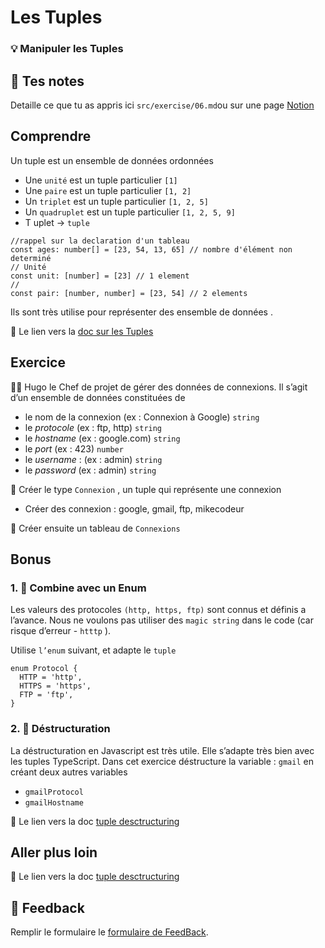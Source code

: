 # Les Tuples

### 💡 Manipuler les Tuples

## 📝 Tes notes

Detaille ce que tu as appris ici
`src/exercise/06.md`ou sur une page [Notion](https://go.mikecodeur.com/course-notes-template)

## Comprendre

Un tuple est un ensemble de données ordonnées

- Une `unité` est un tuple particulier `[1]`
- Une `paire` est un tuple particulier `[1, 2]`
- Un `triplet` est un tuple particulier `[1, 2, 5]`
- Un `quadruplet` est un tuple particulier `[1, 2, 5, 9]`
- T uplet → `tuple`

```tsx
//rappel sur la declaration d'un tableau
const ages: number[] = [23, 54, 13, 65] // nombre d'élément non determiné
// Unité
const unit: [number] = [23] // 1 element
//
const pair: [number, number] = [23, 54] // 2 elements
```

Ils sont très utilise pour représenter des ensemble de données .

📑 Le lien vers la
[doc sur les Tuples](https://www.typescriptlang.org/docs/handbook/2/objects.html#tuple-types)

## Exercice

👨‍✈️ Hugo le Chef de projet de gérer des données de connexions. Il s’agit d’un
ensemble de données constituées de

- le nom de la connexion (ex : Connexion à Google) `string`
- le _protocole_ (ex : ftp, http) `string`
- le _hostname_ (ex : google.com) `string`
- le _port_ (ex : 423) `number`
- le _username_ : (ex : admin) `string`
- le _password_ (ex : admin) `string`

🐶 Créer le type `Connexion` , un tuple qui représente une connexion

- Créer des connexion : google, gmail, ftp, mikecodeur

🐶 Créer ensuite un tableau de `Connexions`

## Bonus

### 1. 🚀 Combine avec un Enum

Les valeurs des protocoles `(http, https, ftp)` sont connus et définis a
l’avance. Nous ne voulons pas utiliser des `magic string` dans le code (car
risque d’erreur - `htttp` ).

Utilise `l’enum` suivant, et adapte le `tuple`

```tsx
enum Protocol {
  HTTP = 'http',
  HTTPS = 'https',
  FTP = 'ftp',
}
```

### 2. 🚀 Déstructuration

La déstructuration en Javascript est très utile. Elle s’adapte très bien avec
les tuples TypeScript. Dans cet exercice déstructure la variable : `gmail` en
créant deux autres variables

- `gmailProtocol`
- `gmailHostname`

📑 Le lien vers la doc
[tuple desctructuring](https://www.typescriptlang.org/docs/handbook/variable-declarations.html#tuple-destructuring)

## Aller plus loin

📑 Le lien vers la doc
[tuple desctructuring](https://www.typescriptlang.org/docs/handbook/variable-declarations.html#tuple-destructuring)

## 🐜 Feedback

Remplir le formulaire le [formulaire de FeedBack](https://go.mikecodeur.com/cours-react-avis?entry.1912869708=TypeScript%20PRO&entry.1430994900=2.Les%20Fondamentaux&entry.533578441=06%20Les%20tuples).
